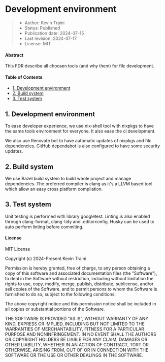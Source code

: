 # Development environment

> - Author: Kevin Traini
> - Status: Published
> - Publication date: 2024-07-15
> - Last revision: 2024-07-17 
> - License: MIT

#### Abstract

This FDR describe all choosen tools (and why them) for filc development.

#### Table of Contents

- [1. Development environment](#1-development-environment)
- [2. Build system](#2-build-system)
- [3. Test system](#3-test-system)

## 1. Development environment

To ease developer experience, we use nix-shell tool with nixpkgs to have the same tools environment for everyone. It also ease the ci development.

We also use Renovate bot to have automatic updates of nixpkgs and filc dependencies. GitHub dependabot is also configured to have some security updates.

## 2. Build system

We use Bazel build system to build whole project and manage dependencies. The preferred compiler is clang as it's a LLVM based tool which allow an easy cross platform compilation.

## 3. Test system

Unit testing is performed with library googletest. Linting is also enabled through clang-format, clang-tidy and .editorconfig. Husky can be used to auto perform linting before commiting.

#### License

MIT License

Copyright (c) 2024-Present Kevin Traini

Permission is hereby granted, free of charge, to any person obtaining a copy
of this software and associated documentation files (the "Software"), to deal
in the Software without restriction, including without limitation the rights
to use, copy, modify, merge, publish, distribute, sublicense, and/or sell
copies of the Software, and to permit persons to whom the Software is
furnished to do so, subject to the following conditions:

The above copyright notice and this permission notice shall be included in all
copies or substantial portions of the Software.

THE SOFTWARE IS PROVIDED "AS IS", WITHOUT WARRANTY OF ANY KIND, EXPRESS OR
IMPLIED, INCLUDING BUT NOT LIMITED TO THE WARRANTIES OF MERCHANTABILITY,
FITNESS FOR A PARTICULAR PURPOSE AND NONINFRINGEMENT. IN NO EVENT SHALL THE
AUTHORS OR COPYRIGHT HOLDERS BE LIABLE FOR ANY CLAIM, DAMAGES OR OTHER
LIABILITY, WHETHER IN AN ACTION OF CONTRACT, TORT OR OTHERWISE, ARISING FROM,
OUT OF OR IN CONNECTION WITH THE SOFTWARE OR THE USE OR OTHER DEALINGS IN THE
SOFTWARE.